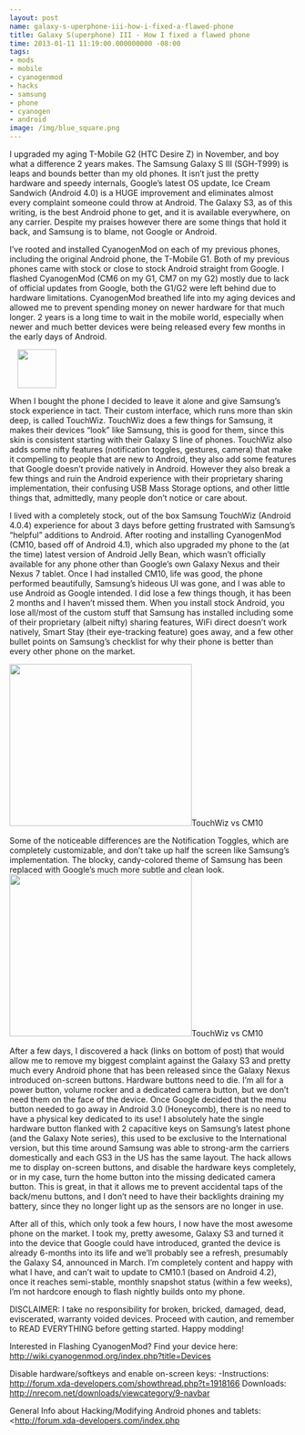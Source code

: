 ```yaml
---
layout: post
name: galaxy-s-uperphone-iii-how-i-fixed-a-flawed-phone
title: Galaxy S(uperphone) III - How I fixed a flawed phone
time: 2013-01-11 11:19:00.000000000 -08:00
tags:
- mods
- mobile
- cyanogenmod
- hacks
- samsung
- phone
- cyanogen
- android
image: /img/blue_square.png
---
```

I upgraded my aging T-Mobile G2 (HTC Desire Z) in November, and boy what a difference 2 years makes. The Samsung Galaxy S III (SGH-T999) is leaps and bounds better than my old phones. It isn’t just the pretty hardware and speedy internals, Google’s latest OS update, Ice Cream Sandwich (Android 4.0) is a HUGE improvement and eliminates almost every complaint someone could throw at Android. The Galaxy S3, as of this writing, is the best Android phone to get, and it is available everywhere, on any carrier. Despite my praises however there are some things that hold it back, and Samsung is to blame, not Google or Android.

I’ve rooted and installed CyanogenMod on each of my previous phones, including the original Android phone, the T-Mobile G1. Both of my previous phones came with stock or close to stock Android straight from Google. I flashed CyanogenMod (CM6 on my G1, CM7 on my G2) mostly due to lack of official updates from Google, both the G1/G2 were left behind due to hardware limitations. CyanogenMod breathed life into my aging devices and allowed me to prevent spending money on newer hardware for that much longer. 2 years is a long time to wait in the mobile world, especially when newer and much better devices were being released every few months in the early days of Android.  

<a href="http://www.cyanogenmod.org/wp-content/themes/cyanogenmod/images/logo-cid.png" imageanchor="1" style="margin-left: 1em; margin-right: 1em;"><img border="0" height="68" src="https://dl.dropboxusercontent.com/u/1931029/logo-cid.png"></a>

When I bought the phone I decided to leave it alone and give Samsung’s stock experience in tact. Their custom interface, which runs more than skin deep, is called TouchWiz. TouchWiz does a few things for Samsung, it makes their devices “look” like Samsung, this is good for them, since this skin is consistent starting with their Galaxy S line of phones. TouchWiz also adds some nifty features (notification toggles, gestures, camera) that make it compelling to people that are new to Android, they also add some features that Google doesn’t provide natively in Android. However they also break a few things and ruin the Android experience with their proprietary sharing implementation, their confusing USB Mass Storage options, and other little things that, admittedly, many people don’t notice or care about.

I lived with a completely stock, out of the box Samsung TouchWiz (Android 4.0.4) experience for about 3 days before getting frustrated with Samsung’s “helpful” additions to Android. After rooting and installing CyanogenMod (CM10, based off of Android 4.1), which also upgraded my phone to the (at the time) latest version of Android Jelly Bean, which wasn’t officially available for any phone other than Google’s own Galaxy Nexus and their Nexus 7 tablet. Once I had installed CM10, life was good, the phone performed beautifully, Samsung’s hideous UI was gone, and I was able to use Android as Google intended. I did lose a few things though, it has been 2 months and I haven’t missed them. When you install stock Android, you lose all/most of the custom stuff that Samsung has installed including some of their proprietary (albeit nifty) sharing features, WiFi direct doesn’t work natively, Smart Stay (their eye-tracking feature) goes away, and a few other bullet points on Samsung’s checklist for why their phone is better than every other phone on the market.

<a href="http://1.bp.blogspot.com/-5nvGV5ZxYIk/UPBiopR1I_I/AAAAAAAARfA/RjWFisT3cV4/s1600/gs3_touchwiz_vs_cm_notification_drawer.png" imageanchor="1" style="margin-left: auto; margin-right: auto;"><img border="0" height="284" src="http://1.bp.blogspot.com/-5nvGV5ZxYIk/UPBiopR1I_I/AAAAAAAARfA/RjWFisT3cV4/s320/gs3_touchwiz_vs_cm_notification_drawer.png" width="320" /></a>TouchWiz vs CM10

Some of the noticeable differences are the Notification Toggles, which are completely customizable, and don’t take up half the screen like Samsung’s implementation. The blocky, candy-colored theme of Samsung has been replaced with Google’s much more subtle and clean look.
<a href="http://3.bp.blogspot.com/-ywa25rYj_Ro/UPBiqg5NniI/AAAAAAAARfI/9GgnMFYzKjs/s1600/gs3_touchwiz_vs_cm_phone_dialpad.png" imageanchor="1"><img border="0" height="284" src="http://3.bp.blogspot.com/-ywa25rYj_Ro/UPBiqg5NniI/AAAAAAAARfI/9GgnMFYzKjs/s320/gs3_touchwiz_vs_cm_phone_dialpad.png" width="320" /></a><span style="text-align:center">TouchWiz vs CM10</span>

After a few days, I discovered a hack (links on bottom of post) that would allow me to remove my biggest complaint against the Galaxy S3 and pretty much every Android phone that has been released since the Galaxy Nexus introduced on-screen buttons. Hardware buttons need to die. I’m all for a power button, volume rocker and a dedicated camera button, but we don’t need them on the face of the device. Once Google decided that the menu button needed to go away in Android 3.0 (Honeycomb), there is no need to have a physical key dedicated to its use! I absolutely hate the single hardware button flanked with 2 capacitive keys on Samsung’s latest phone (and the Galaxy Note series), this used to be exclusive to the International version, but this time around Samsung was able to strong-arm the carriers domestically and each GS3 in the US has the same layout. The hack allows me to display on-screen buttons, and disable the hardware keys completely, or in my case, turn the home button into the missing dedicated camera button. This is great, in that it allows me to prevent accidental taps of the back/menu buttons, and I don’t need to have their backlights draining my battery, since they no longer light up as the sensors are no longer in use.

After all of this, which only took a few hours, I now have the most awesome phone on the market. I took my, pretty awesome, Galaxy S3 and turned it into the device that Google could have introduced, granted the device is already 6-months into its life and we’ll probably see a refresh, presumably the Galaxy S4, announced in March. I’m completely content and happy with what I have, and can’t wait to update to CM10.1 (based on Android 4.2), once it reaches semi-stable, monthly snapshot status (within a few weeks), I’m not hardcore enough to flash nightly builds onto my phone.

DISCLAIMER: I take no responsibility for broken, bricked, damaged, dead, eviscerated, warranty voided devices. Proceed with caution, and remember to READ EVERYTHING before getting started. Happy modding!

Interested in Flashing CyanogenMod? Find your device here: <http://wiki.cyanogenmod.org/index.php?title=Devices>

Disable hardware/softkeys and enable on-screen keys: 
-Instructions: <http://forum.xda-developers.com/showthread.php?t=1918166>
Downloads: <http://nrecom.net/downloads/viewcategory/9-navbar>

General Info about Hacking/Modifying Android phones and tablets: <http://forum.xda-developers.com/index.php</span>
